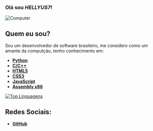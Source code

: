### Olá sou *HELLYUS7*!

![Computer](https://user-images.githubusercontent.com/119828935/205782291-e87e2acc-df85-4355-9194-1cb049d07f2e.gif)

## Quem eu sou?

Sou um desenvolvedor de software brasileiro, me considero como um amante da computção, tenho conhecimento em:
  
- [**Python**](https://pt.wikipedia.org/wiki/Python)
- [**C/C++**](https://pt.wikipedia.org/wiki/C_(linguagem_de_programa%C3%A7%C3%A3o)#:~:text=C%20%C3%A9%20uma%20linguagem%20de,(originalmente%20escrito%20em%20Assembly).)
- [**HTML5**](https://pt.wikipedia.org/wiki/HTML5)
- [**CSS3**](https://pt.wikipedia.org/wiki/CSS3)
- [**JavaScript**](https://pt.wikipedia.org/wiki/JavaScript)
- [**Assembly x86**](https://en.wikipedia.org/wiki/X86_assembly_language)
  

[![Top Linguagens](https://github-readme-stats.vercel.app/api/top-langs/?username=HELLYUS7&layout=compact&show_icons=true&title_color=ffffff&theme=transparent&text_color=ffffff&bg_color=000000)](https://github.com/HELLYUS7/github-readme-stats)
  
## Redes Sociais:

- [**GitHub**](https://github.com/HELLYUS7)
